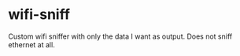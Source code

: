 wifi-sniff
==========

Custom wifi sniffer with only the data I want as output. Does not sniff ethernet at all. 
